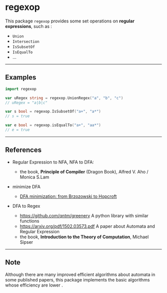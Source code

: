 # regexop

This package `regexop` provides some set operations on **regular expressions**, such as :

-   `Union`
-   `Intersection`
-   `IsSubsetOf`
-   `IsEqualTo`
-   ...



--------------------

## Examples

```go
import regexop

var uRegex string = regexop.UnionRegex("a", "b", "c")
// uRegex = "a|b|c"

var s bool = regexop.IsSubsetOf("a+", "a*")
// s = true

var e bool = regexop.isEqualTo("a+", "aa*")
// e = true
```





--------------------

## References

- Regular Expression to NFA, NFA to DFA:
    -   the book, **Principle of Compiler** (Dragon Book), Alfred V. Aho / Monica S.Lam

- minimize DFA
    -   [DFA minimization:  from Brzozowski to Hopcroft](https://pdfs.semanticscholar.org/0d70/3ad6fe657bd98cf0bae1d2a883d6e950a212.pdf)


- DFA to Regex
    -   https://github.com/qntm/greenery  A python library with similar functions
    -   https://arxiv.org/pdf/1502.03573.pdf  A paper about Automata and Regular Expression
    -   the book, **Introduction to the Theory of Computation**, Michael Sipser 





----------------

## Note

Although there are many improved efficient algorithms about automata in some published papers, this package implements the basic algorithms whose efficiency are lower . 